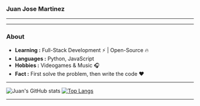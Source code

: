 ### Juan Jose Martinez 
---------------------------------------------------------------------------------------------------------------------------------------------------------------------------------

---------------------------------------------------------------------------------------------------------------------------------------------------------------------------------
### About

-  **Learning :** Full-Stack Development :zap: | Open-Source :fire:	
-  **Languages :** Python, JavaScript
-  **Hobbies :** Videogames & Music :headphones:
-  **Fact :** First solve the problem, then write the code :heart: 

---------------------------------------------------------------------------------------------------------------------------------------------------------------------------------
![Juan's GitHub stats](https://github-readme-stats.vercel.app/api?username=jmartinezgr&show_icons=true&bg_color=00000000&line_height=34)
[![Top Langs](https://github-readme-stats.vercel.app/api/top-langs/?username=jmartinezgr&layout=deafult&card_height=400&card_width=500&bg_color=00000000)](https://github.com/anuraghazra/github-readme-stats)

---------------------------------------------------------------------------------------------------------------------------------------------------------------------------------
